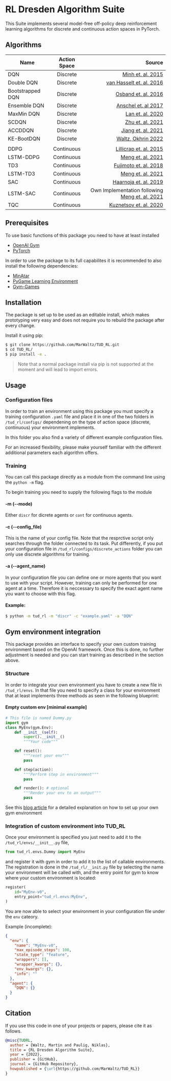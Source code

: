 # RL Dresden Algorithm Suite

This Suite implements several model-free off-policy deep reinforcement learning algorithms for discrete and continuous action spaces in PyTorch.

## Algorithms

| Name             | Action Space |                                                                                                  Source |
| ---------------- | :----------: | ------------------------------------------------------------------------------------------------------: |
| DQN              |   Discrete   |                                        [Minh et. al. 2015](https://www.nature.com/articles/nature14236) |
| Double DQN       |   Discrete   |                              [van Hasselt et. al. 2016](https://dl.acm.org/doi/10.5555/3016100.3016191) |
| Bootstrapped DQN |   Discrete   |                                                 [Osband et. al. 2016](https://arxiv.org/abs/1602.04621) |
| Ensemble DQN     |   Discrete   |                                 [Anschel et. al 2017](http://proceedings.mlr.press/v70/anschel17a.html) |
| MaxMin DQN       |   Discrete   |                                                    [Lan et. al. 2020](https://arxiv.org/abs/2002.06487) |
| SCDQN            |   Discrete   |                                [Zhu et. al. 2021](https://www.aaai.org/AAAI21Papers/AAAI-3820.ZhuR.pdf) |
| ACCDDQN          |   Discrete   |                                                  [Jiang et. al. 2021](https://arxiv.org/abs/2105.00704) |
| KE-BootDQN       |   Discrete   |                                                  [Waltz, Okhrin 2022](https://arxiv.org/abs/2201.08078) |
|                  |
| DDPG             |  Continuous  |                                              [Lillicrap et. al. 2015](https://arxiv.org/abs/1509.02971) |
| LSTM-DDPG        |  Continuous  |                              [Meng et. al. 2021](https://ieeexplore.ieee.org/abstract/document/9636140) |
| TD3              |  Continuous  |                             [Fujimoto et. al. 2018](https://proceedings.mlr.press/v80/fujimoto18a.html) |
| LSTM-TD3         |  Continuous  |                              [Meng et. al. 2021](https://ieeexplore.ieee.org/abstract/document/9636140) |
| SAC              |  Continuous  |                                               [Haarnoja et. al. 2019](https://arxiv.org/abs/1812.05905) |
| LSTM-SAC         |  Continuous  | Own Implementation following [Meng et. al. 2021](https://ieeexplore.ieee.org/abstract/document/9636140) |
| TQC              |  Continuous  |                           [Kuznetsov et. al. 2020](http://proceedings.mlr.press/v119/kuznetsov20a.html) |

## Prerequisites

To use basic functions of this package you need to have at least installed

- [OpenAI Gym](https://github.com/openai/gym)
- [PyTorch](https://github.com/pytorch/pytorch)

In order to use the package to its full capabilites it is recommended to also install the following dependencies:

- [MinAtar](https://github.com/kenjyoung/MinAtar)
- [PyGame Learning Environment](https://pygame-learning-environment.readthedocs.io/en/latest/user/games.html)
- [Gym-Games](https://github.com/qlan3/gym-games)

## Installation

The package is set up to be used as an editable install, which makes prototyping very easy and does not require you to rebuild the package after every change.

Install it using pip:

```bash
$ git clone https://github.com/MarWaltz/TUD_RL.git
$ cd TUD_RL/
$ pip install -e .
```

> Note that a normal package install via pip is not supported at the moment and will lead to import errors.

## Usage

### Configuration files

In order to train an environment using this package you must specify a training configuration `.yaml` file and place it in one of the two folders in `/tud_rl/configs/` dependening on the type of action space (discrete, continuous) your environment implements.

In this folder you also find a variety of different example configuration files.

For an increased flexibility, please make yourself familiar with the different additional parameters each algorithm offers.

### Training

You can call this package directly as a module from the command line using the `python -m` flag.

To begin training you need to supply the following flags to the module

#### -m (--mode)

Either `discr` for dicrete agents or `cont` for continuous agents.

#### -c (--config_file)

This is the name of your config file. Note that the resprctive script only searches through the folder connected to its task. Put differently, if you put your configuration file in `/tud_rl/configs/discrete_actions` folder you can only use discrete algorithms for training.

#### -a (--agent_name)

In your configuration file you can define one or more agents that you want to use with your script. However, training can only be performed for one agent at a time. Therefore it is neccessary to specify the exact agent name you want to choose with this flag.

#### Example:

```bash
$ python -m tud_rl -m "discr" -c "example.yaml" -a "DQN"
```

## Gym environment integration

This package provides an interface to specify your own custom training environment based on the OpenAI framework. Once this is done, no further adjustment is needed and you can start training as described in the section above.

### Structure

In order to integrate your own environment you have to create a new file in `/tud_rl/envs`. In that file you need to specify a class for your environment that at least implements three methods as seen in the following blueprint:

#### Empty custom env [minimal example]

```python
# This file is named Dummy.py
import gym
class MyEnv(gym.Env):
    def __init__(self):
        super().__init__()
        """Your code"""

    def reset():
        """reset your env"""
        pass

    def step(action):
        """Perform step in environment"""
        pass

    def render(): # optional
        """Render your env to an output"""
        pass
```

See this [blog article](https://towardsdatascience.com/beginners-guide-to-custom-environments-in-openai-s-gym-989371673952) for a detailed explanation on how to set up your own gym environment

### Integration of custom environment into TUD_RL

Once your environment is specified you just need to add it to the `/tud_rl/envs/__init__.py` file,

```python
from tud_rl.envs.Dummy import MyEnv
```

and register it with gym in order to add it to the list of callable environments. The registration is done in the `/tud_rl/__init.py` file by selecting the name your environment will be called with, and the entry point for gym to know where your custom environment is located:

```python
register(
    id="MyEnv-v0",
    entry_point="tud_rl.envs:MyEnv",
)
```

You are now able to select your environment in your configuration file under the `env` cateory.

Example (incomplete):

```json
{
  "env": {
    "name": "MyEnv-v0",
    "max_episode_steps": 100,
    "state_type": "feature",
    "wrappers": [],
    "wrapper_kwargs": {},
    "env_kwargs": {},
    "info": ""
  },
  "agent": {
    "DQN": {}
  }
}
```

## Citation

If you use this code in one of your projects or papers, please cite it as follows.

```bibtex
@misc{TUDRL,
  author = {Waltz, Martin and Paulig, Niklas},
  title = {RL Dresden Algorithm Suite},
  year = {2022},
  publisher = {GitHub},
  journal = {GitHub Repository},
  howpublished = {\url{https://github.com/MarWaltz/TUD_RL}}
}
```
